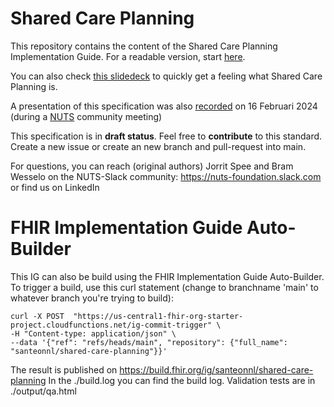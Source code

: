# Shared Care Planning

This repository contains the content of the Shared Care Planning Implementation Guide. For a readable version, start [here](https://santeonnl.github.io/shared-care-planning/).

You can also check [this slidedeck](/input/attachments/Shared%20Care%20Planning%20voor%20Zorg&ICT2024.pptx) to quickly get a feeling what Shared Care Planning is. 


A presentation of this specification was also [recorded](https://youtu.be/X9_r2I194CA?t=1390) on 16 Februari 2024 (during a [NUTS](https://nuts.nl/) community meeting)
 



This specification is in **draft status**. Feel free to **contribute** to this standard. Create a new issue or create an new branch and pull-request into main.

For questions, you can reach (original authors) Jorrit Spee and Bram Wesselo on the NUTS-Slack community: https://nuts-foundation.slack.com or find us on LinkedIn


# FHIR Implementation Guide Auto-Builder
This IG can also be build using the FHIR Implementation Guide Auto-Builder. To trigger a build, use this curl statement (change to branchname 'main' to whatever branch you're trying to build):

```
curl -X POST  "https://us-central1-fhir-org-starter-project.cloudfunctions.net/ig-commit-trigger" \
-H "Content-type: application/json" \
--data '{"ref": "refs/heads/main", "repository": {"full_name": "santeonnl/shared-care-planning"}}'
```

The result is published on https://build.fhir.org/ig/santeonnl/shared-care-planning
In the ./build.log you can find the build log. Validation tests are in ./output/qa.html